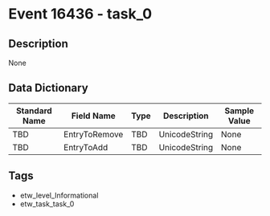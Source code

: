 # Event 16436 - task_0

## Description
None

## Data Dictionary
|Standard Name|Field Name|Type|Description|Sample Value|
|---|---|---|---|---|
|TBD|EntryToRemove|TBD|UnicodeString|None|None|
|TBD|EntryToAdd|TBD|UnicodeString|None|None|

## Tags
* etw_level_Informational
* etw_task_task_0